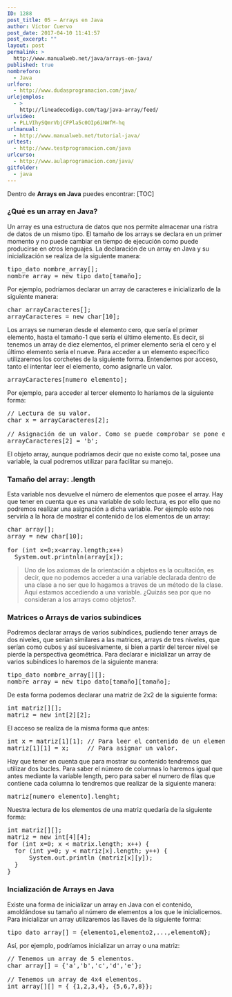 ```yaml
---
ID: 1288
post_title: 05 – Arrays en Java
author: Víctor Cuervo
post_date: 2017-04-10 11:41:57
post_excerpt: ""
layout: post
permalink: >
  http://www.manualweb.net/java/arrays-en-java/
published: true
nombreforo:
  - Java
urlforo:
  - http://www.dudasprogramacion.com/java/
urlejemplos:
  - >
    http://lineadecodigo.com/tag/java-array/feed/
urlvideo:
  - PLLVIhySQmrVbjCFPla5c0OIp6iNWfM-hq
urlmanual:
  - http://www.manualweb.net/tutorial-java/
urltest:
  - http://www.testprogramacion.com/java
urlcurso:
  - http://www.aulaprogramacion.com/java/
gitfolder:
  - java
---
```

Dentro de **Arrays en Java** puedes encontrar: [TOC]

### ¿Qué es un array en Java?

Un array es una estructura de datos que nos permite almacenar una ristra de datos de un mismo tipo. El tamaño de los arrays se declara en un primer momento y no puede cambiar en tiempo de ejecución como puede producirse en otros lenguajes. La declaración de un array en Java y su inicialización se realiza de la siguiente manera:

<pre>tipo_dato nombre_array[];
nombre_array = new tipo_dato[tamaño];</pre>

Por ejemplo, podríamos declarar un array de caracteres e inicializarlo de la siguiente manera:

<pre>char arrayCaracteres[];
arrayCaracteres = new char[10];</pre>

Los arrays se numeran desde el elemento cero, que sería el primer elemento, hasta el tamaño-1 que sería el último elemento. Es decir, si tenemos un array de diez elementos, el primer elemento sería el cero y el último elemento sería el nueve. Para acceder a un elemento especifico utilizaremos los corchetes de la siguiente forma. Entendemos por acceso, tanto el intentar leer el elemento, como asignarle un valor.

<pre>arrayCaracteres[numero_elemento];</pre>

Por ejemplo, para acceder al tercer elemento lo haríamos de la siguiente forma:

<pre>// Lectura de su valor.
char x = arrayCaracteres[2];

// Asignación de un valor. Como se puede comprobar se pone el  número dos, que coincide con el tercer elemento. Ya que como  dijimos anteriormente el primer elemento es el cero.
arrayCaracteres[2] = 'b';</pre>

El objeto array, aunque podríamos decir que no existe como tal, posee una variable, la cual podremos utilizar para facilitar su manejo.

### Tamaño del array: .length

Esta variable nos devuelve el número de elementos que posee el array. Hay que tener en cuenta que es una variable de solo lectura, es por ello que no podremos realizar una asignación a dicha variable. Por ejemplo esto nos serviría a la hora de mostrar el contenido de los elementos de un array:

<pre>char array[];
array = new char[10];

for (int x=0;x&lt;array.length;x++)
  System.out.printnln(array[x]);</pre>

> Uno de los axiomas de la orientación a objetos es la ocultación, es decir, que no podemos acceder a una variable declarada dentro de una clase a no ser que lo hagamos a traves de un método de la clase. Aquí estamos accediendo a una variable. ¿Quizás sea por que no consideran a los arrays como objetos?.

### Matrices o Arrays de varios subindices

Podremos declarar arrays de varios subíndices, pudiendo tener arrays de dos niveles, que serían similares a las matrices, arrays de tres niveles, que serían como cubos y así sucesivamente, si bien a partir del tercer nivel se pierde la perspectiva geométrica. Para declarar e inicializar un array de varios subíndices lo haremos de la siguiente manera:

<pre>tipo_dato nombre_array[][];
nombre_array = new tipo_dato[tamaño][tamaño];</pre>

De esta forma podemos declarar una matriz de 2x2 de la siguiente forma:

<pre>int matriz[][];
matriz = new int[2][2];</pre>

El acceso se realiza de la misma forma que antes:

<pre>int x = matriz[1][1]; // Para leer el contenido de un elemento
matriz[1][1] = x;     // Para asignar un valor.</pre>

Hay que tener en cuenta que para mostrar su contenido tendremos que utilizar dos bucles. Para saber el número de columnas lo haremos igual que antes mediante la variable length, pero para saber el numero de filas que contiene cada columna lo tendremos que realizar de la siguiente manera:

<pre>matriz[numero_elemento].lenght;</pre>

Nuestra lectura de los elementos de una matriz quedaría de la siguiente forma:

<pre>int matriz[][];
matriz = new int[4][4];
for (int x=0; x &lt; matrix.length; x++) {
  for (int y=0; y &lt; matriz[x].length; y++) {
      System.out.println (matriz[x][y]);
  }
}</pre>

### Incialización de Arrays en Java

Existe una forma de inicializar un array en Java con el contenido, amoldándose su tamaño al número de elementos a los que le inicialicemos. Para inicializar un array utilizaremos las llaves de la siguiente forma:

<pre>tipo_dato array[] = {elemento1,elemento2,...,elementoN};</pre>

Así, por ejemplo, podríamos inicializar un array o una matriz:

<pre>// Tenemos un array de 5 elementos.
char array[] = {'a','b','c','d','e'};

// Tenemos un array de 4x4 elementos.
int array[][] = { {1,2,3,4}, {5,6,7,8}};</pre>